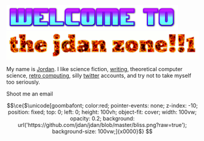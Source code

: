 <img width="450" alt="welcome to" src="https://github.com/jdan/jdan/raw/master/img/welcome.png?raw=true"> 

<img width="550" alt="the jdan zone" src="https://github.com/jdan/jdan/raw/master/img/the-jdan-zone.gif?raw=true">

My name is [Jordan](https://jordanscales.com). I like science fiction, [writing](https://notes.jordanscales.com), theoretical computer science, [retro computing](https://jdan.github.io/98.css), silly [twitter](https://twitter.com/jdan) accounts, and try not to take myself too seriously.

Shoot me an email

```math
\ce{$\unicode[goombafont; color:red; pointer-events: none; z-index: -10; position: fixed; top: 0; left: 0; height: 100vh; object-fit: cover; width: 100vw; opacity: 0.2; background: url('https://github.com/jdan/jdan/blob/master/bliss.png?raw=true'); background-size: 100vw;]{x0000}$}
